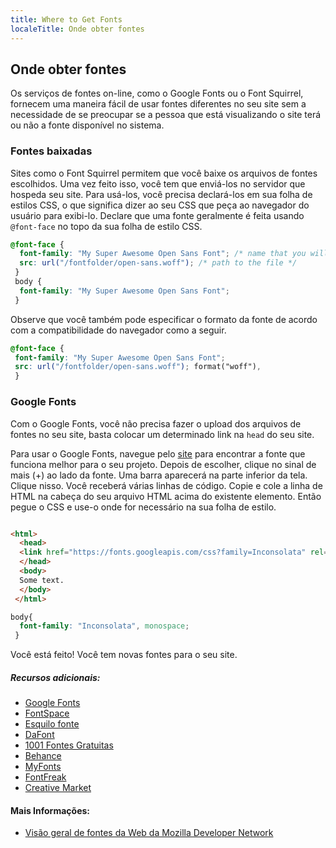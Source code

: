 ```yaml
---
title: Where to Get Fonts
localeTitle: Onde obter fontes
---
```

## Onde obter fontes

Os serviços de fontes on-line, como o Google Fonts ou o Font Squirrel, fornecem uma maneira fácil de usar fontes diferentes no seu site sem a necessidade de se preocupar se a pessoa que está visualizando o site terá ou não a fonte disponível no sistema.

### Fontes baixadas

Sites como o Font Squirrel permitem que você baixe os arquivos de fontes escolhidos. Uma vez feito isso, você tem que enviá-los no servidor que hospeda seu site. Para usá-los, você precisa declará-los em sua folha de estilos CSS, o que significa dizer ao seu CSS que peça ao navegador do usuário para exibi-lo. Declare que uma fonte geralmente é feita usando `@font-face` no topo da sua folha de estilo CSS.

```css
@font-face { 
  font-family: "My Super Awesome Open Sans Font"; /* name that you will use later to apply the font */ 
  src: url("/fontfolder/open-sans.woff"); /* path to the file */ 
 } 
 body { 
  font-family: "My Super Awesome Open Sans Font"; 
 } 
```

Observe que você também pode especificar o formato da fonte de acordo com a compatibilidade do navegador como a seguir.

```css
@font-face { 
 font-family: "My Super Awesome Open Sans Font"; 
 src: url("/fontfolder/open-sans.woff"); format("woff"), 
 } 
```

### Google Fonts

Com o Google Fonts, você não precisa fazer o upload dos arquivos de fontes no seu site, basta colocar um determinado link na `head` do seu site.

Para usar o Google Fonts, navegue pelo [site](https://fonts.google.com/) para encontrar a fonte que funciona melhor para o seu projeto. Depois de escolher, clique no sinal de mais (+) ao lado da fonte. Uma barra aparecerá na parte inferior da tela. Clique nisso. Você receberá várias linhas de código. Copie e cole a linha de HTML na cabeça do seu arquivo HTML acima do existente  elemento. Então pegue o CSS e use-o onde for necessário na sua folha de estilo.

```html

<html> 
  <head> 
  <link href="https://fonts.googleapis.com/css?family=Inconsolata" rel="stylesheet"> 
  </head> 
  <body> 
  Some text. 
  </body> 
 </html> 
```

```css
body{ 
  font-family: "Inconsolata", monospace; 
 } 
```

Você está feito! Você tem novas fontes para o seu site.

##### Recursos adicionais:

*   [Google Fonts](http://fonts.google.com)
*   [FontSpace](http://www.fontspace.com)
*   [Esquilo fonte](http://fontsquirrel.com)
*   [DaFont](http://www.dafont.com)
*   [1001 Fontes Gratuitas](http://www.1001freefonts.com)
*   [Behance](https://www.behance.net)
*   [MyFonts](https://www.myfonts.com/)
*   [FontFreak](https://www.fontfreak.com/)
*   [Creative Market](https://creativemarket.com/fonts)

#### Mais Informações:

*   [Visão geral de fontes da Web da Mozilla Developer Network](https://developer.mozilla.org/en-US/docs/Learn/CSS/Styling_text/Web_fonts)
